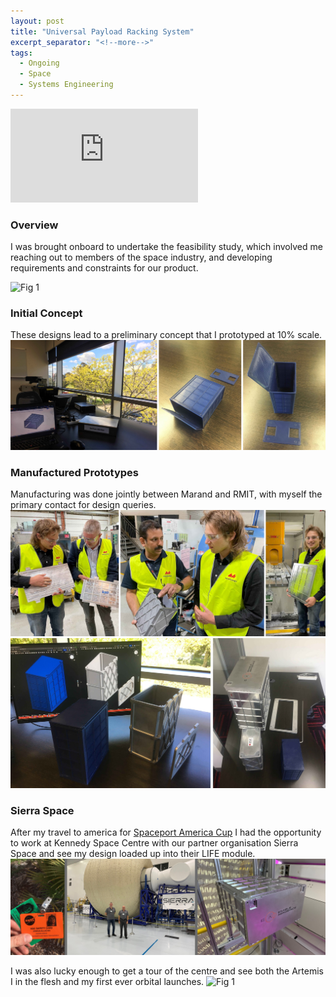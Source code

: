 ```yaml
---
layout: post
title: "Universal Payload Racking System"
excerpt_separator: "<!--more-->"
tags:
  - Ongoing
  - Space
  - Systems Engineering
---
```


<div class="video-container">
  <iframe class="embed-responsive-item" src="https://www.youtube-nocookie.com/embed/j-aDw8HUzow?controls=0&amp;" frameborder="0" allowfullscreen></iframe>
</div>

<!--more-->
### Overview

I was brought onboard to undertake the feasibility study, which involved me reaching out to members of the space industry, and developing requirements and constraints for our product.

![Fig 1](/assets/Personal/UPRS/Clipboard.png)

### Initial Concept

These designs lead to a preliminary concept that I prototyped at 10% scale.
![Fig 1](/assets/Personal/UPRS/10perc.jpg)

### Manufactured Prototypes

Manufacturing was done jointly between Marand and RMIT, with myself the primary contact for design queries.
![Fig 1](/assets/Personal/UPRS/MANU.jpg)
![Fig 1](/assets/Personal/UPRS/designs.jpg)

### Sierra Space

After my travel to america for [Spaceport America Cup](https://joshuaallchin.github.io/projects/rocketry/2022/07/25/SAC.html) I had the opportunity to work at Kennedy Space Centre with our partner organisation Sierra Space and see my design loaded up into their LIFE module.
![Fig 1](/assets/Personal/UPRS/KSC.jpg)

I was also lucky enough to get a tour of the centre and see both the Artemis I in the flesh and my first ever orbital launches.
![Fig 1](/assets/Personal/UPRS/KSC.png)
